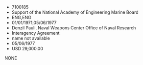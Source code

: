 * 7100185
* Support of the National Academy of Engineering Marine Board
* ENG,ENG
* 01/01/1971,05/06/1977
* Denzil Pauli, Naval Weapons Center Office of Naval Research
* Interagency Agreement
*   name not available
* 05/06/1977
* USD 29,000.00

NONE